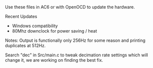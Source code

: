 Use these files in AC6 or with OpenOCD to update the hardware.

Recent Updates
- Windows compatibility
- 80Mhz downclock for power saving / heat


Notes:
Output is functionally only 256Hz for some reason and printing duplicates at 512Hz.

Search "dec" in Src/main.c to tweak decimation rate settings which will change it, we are working on finding the best fix.